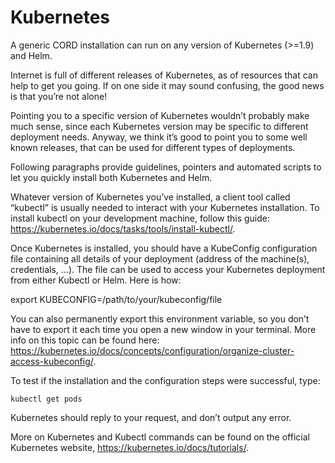 # Kubernetes

A generic CORD installation can run on any version of Kubernetes (>=1.9) and Helm.

Internet is full of different releases of Kubernetes, as of resources that can help to get you going.
If on one side it may sound confusing, the good news is that you’re not alone!

Pointing you to a specific version of Kubernetes wouldn’t probably make much sense, since each Kubernetes version may be specific to different deployment needs.
Anyway, we think it’s good to point you to some well known releases, that can be used for different types of deployments.

Following paragraphs provide guidelines, pointers and automated scripts to let you quickly install both Kubernetes and Helm.

Whatever version of Kubernetes you’ve installed, a client tool called “kubectl” is usually needed to interact with your Kubernetes installation. To install kubectl on your development machine, follow this guide: <https://kubernetes.io/docs/tasks/tools/install-kubectl/>.

Once Kubernetes is installed, you should have a KubeConfig configuration file containing all details of your deployment (address of the machine(s), credentials, ...). The file can be used to access your Kubernetes deployment from either Kubectl or Helm. Here is how:

export KUBECONFIG=/path/to/your/kubeconfig/file

You can also permanently export this environment variable, so you don’t have to export it each time you open a new window in your terminal. More info on this topic can be found here: <https://kubernetes.io/docs/concepts/configuration/organize-cluster-access-kubeconfig/>.

To test if the installation and the configuration steps were successful, type:

```shell
kubectl get pods
```

Kubernetes should reply to your request, and don’t output any error.

More on Kubernetes and Kubectl commands can be found on the official Kubernetes website, <https://kubernetes.io/docs/tutorials/>.

